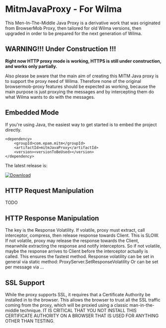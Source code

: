 MitmJavaProxy - For Wilma
============================

This Men-In-The-Middle Java Proxy is a derivative work that was originated from BrowserMob Proxy, then tailored for old Wilma versions, 
then upgraded in order to be prepared for the next generation of Wilma. 

WARNING!!! Under Construction !!!
---------------------------
**Right now HTTP proxy mode is working, HTTPS is still under construction, and works only partially.**

Also please be aware that the main aim of creating this MITM Java proxy is to support the proxy need of Wilma.
Therefore none of the original browsermob-proxy features should be expected as working, 
because the main purpose is just proxying the messages and by intercepting them do what Wilma wants to do with the messages.


Embedded Mode
-------------

If you're using Java, the easiest way to get started is to embed the project directly.
    
    <dependency>
        <groupId>com.epam.mitm</groupId>
        <artifactId>mitmJavaProxy</artifactId>
        <version><versionToBeUsed></version>
    </dependency>

The latest release is:

[ ![Download](https://api.bintray.com/packages/epam/wilma/mitmJavaProxy/images/download.svg?version=V0.10-initial-beta) ](https://bintray.com/epam/wilma/mitmJavaProxy/V0.10-initial-beta/link)

HTTP Request Manipulation
-------------------

TODO

HTTP Response Manipulation
-------------------
The key is the Response Volatility. 
If volatile, proxy must extract, call interceptor, compress, then release response towards Client. This is SLOW.
If not volatile, proxy may release the response towards the Client, meanwhile extracting the response and notify interceptors.
So if not volatile, maybe the response arrives to Client before the interceptor actually is called. This ensures the fastest method.
Response volatility can be set in general via static method: ProxyServer.SetResponseVolatility
Or can be set per message via ...

SSL Support
-----------

While the proxy supports SSL, it requires that a Certificate Authority be installed in to the browser. 
This allows the browser to trust all the SSL traffic coming from the proxy, which will be proxied using a classic man-in-the-middle technique. IT IS CRITICAL THAT YOU NOT INSTALL THIS CERTIFICATE AUTHORITY ON A BROWSER THAT IS USED FOR ANYTHING OTHER THAN TESTING.
